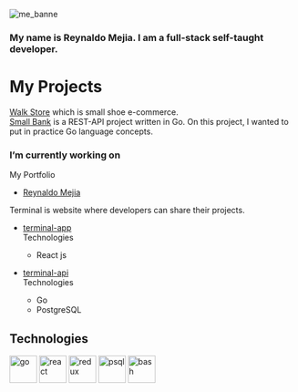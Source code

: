 ![me_banne](https://user-images.githubusercontent.com/51460153/130691390-6d82ee5e-e1bc-42ec-a033-2457b72c8772.png)

### My name is Reynaldo Mejia. I am a full-stack self-taught developer.

# My Projects
[Walk Store](https://github.com/redmejia/walk) which is small shoe e-commerce.\
[Small Bank](https://github.com/redmejia/sm-bank) is a REST-API project written in Go. On this project, I wanted to put in practice Go language concepts.  

### I’m currently working on
My Portfolio
- [Reynaldo Mejia](https://github.com/redmejia/redmejia.github.io)


Terminal is website where developers can share their projects.
- [terminal-app](https://github.com/redmejia/terminal-app)\
  Technologies 
    * React js

- [terminal-api](https://github.com/redmejia/terminal-api)\
Technologies
   * Go
   * PostgreSQL
   

##  Technologies
<div style="display: inline_blok" >
  <img  alt="go" width="48px" src="../../src/redmejia/assets/img/svg/go.svg" /> 
  <img  alt="react" width="48px" src="../../src/redmejia/assets/img/svg/react.svg" />
  <img  alt="redux" width="48px" src="../../src/redmejia/assets/img/svg/redux.svg" /> 
  <img  alt="psql" width="48px" src="../../src/redmejia/assets/img/svg/postgresql.svg" /> 
  <img alt="bash" width="48px" src="../../src/redmejia/assets/img/svg/gnubash.svg" /> 
</div>
 


<!--
**redmejia/redmejia** is a ✨ _special_ ✨ repository because its `README.md` (this file) appears on your GitHub profile.

Here are some ideas to get you started:

- 🔭 👋 I’m currently working on ...
-🌱 I’m currently learning ... 
- 👯 I’m looking to collaborate on ...
- 🤔 I’m looking for help with ...
- 💬 Ask me about ...
- 📫 How to reach me: ...
- 😄 Pronouns: ...
- ⚡ Fun fact: ...
-->
